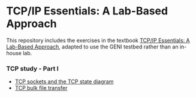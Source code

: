 # TCP/IP Essentials: A Lab-Based Approach

This repository includes the exercises in the textbook [TCP/IP Essentials: A Lab-Based Approach](https://www.amazon.com/TCP-IP-Essentials-Lab-Based-Approach/dp/052160124X), adapted to use the GENI testbed rather than an in-house lab.

### TCP study - Part I

* [TCP sockets and the TCP state diagram](el5373-lab6-6x.md)
* [TCP bulk file transfer](el5373-lab6-6y.md)
